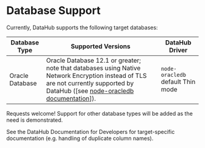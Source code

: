 # Database Support

Currently, DataHub supports the following target databases: 

| Database Type | Supported Versions | DataHub Driver | 
| ----- | ------| ---- | 
| Oracle Database | Oracle Database 12.1 or greater; note that databases using Native Network Encryption instead of TLS are not currently supported by DataHub ([see [node-oracledb documentation](https://node-oracledb.readthedocs.io/en/latest/user_guide/connection_handling.html#connectionadb)]). | `node-oracledb` default Thin mode | 

Requests welcome! Support for other database types will be added as the need is demonstrated.

See the <a :href="$withBase('/DataHub_UserSetUpDoc.docx')" download>DataHub Documentation for Developers</a> for target-specific documentation (e.g. handling of duplicate column names).
